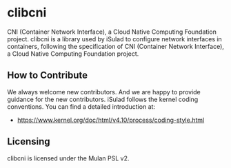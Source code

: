 # clibcni

CNI (Container Network Interface), a Cloud Native Computing Foundation project.
clibcni is a library used by iSulad to configure network interfaces in containers, following
the specification of CNI (Container Network Interface), a Cloud Native Computing Foundation project.

## How to Contribute

We always welcome new contributors. And we are happy to provide guidance for the new contributors.
iSulad follows the kernel coding conventions. You can find a detailed introduction at:

- https://www.kernel.org/doc/html/v4.10/process/coding-style.html

## Licensing

clibcni is licensed under the Mulan PSL v2.
